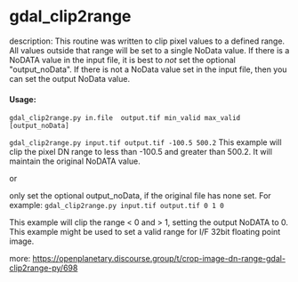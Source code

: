 gdal_clip2range
============
description: This routine was written to clip pixel values to a defined range. All values outside that range will be set to a single NoData value. If there is a NoDATA value in the input file, it is best to *not* set the optional "output_noData". If there is not a NoData value set in the input file, then you can set the output NoData value.

#### Usage:
`gdal_clip2range.py in.file  output.tif min_valid max_valid [output_noData]`

`gdal_clip2range.py input.tif output.tif -100.5 500.2`
This example will clip the pixel DN range to less than -100.5 and greater than 500.2. It will maintain the original NoDATA value.

or

only set the optional output_noData, if the original file has none set. For example:
`gdal_clip2range.py input.tif output.tif 0 1 0`

This example will clip the range < 0 and > 1, setting the output NoDATA to 0. This example might be used to set a valid range for I/F 32bit floating point image.

more: https://openplanetary.discourse.group/t/crop-image-dn-range-gdal-clip2range-py/698
